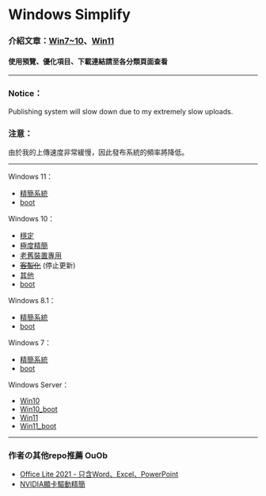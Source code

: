 # Windows Simplify

### 介紹文章：[Win7~10](https://home.gamer.com.tw/artwork.php?sn=4971603)、[Win11](https://home.gamer.com.tw/artwork.php?sn=5193340)

#### 使用預覽、優化項目、下載連結請至各分類頁面查看

----

### Notice：
Publishing system will slow down due to my extremely slow uploads.

### 注意：
由於我的上傳速度非常緩慢，因此發布系統的頻率將降低。

----

Windows 11：
- [精簡系統](/11/client.md)
- [boot](/11/boot.md)

Windows 10：
- [穩定](/10/stable.md)
- [極度精簡](/10/extreme.md)
- [老舊裝置專用](/10/old_device.md)
- ~~[客製化](/10/customized.md)~~ (停止更新)
- [其他](/10/others.md)
- [boot](/10/boot.md)

Windows 8.1：
- [精簡系統](/8.1/release.md)
- [boot](/8.1/boot.md)

Windows 7：
- [精簡系統](/7/release.md)
- [boot](/7/boot.md)

Windows Server：
- [Win10](/server/w10.md)
- [Win10_boot](/server/w10_boot.md)
- [Win11](/server/w11.md)
- [Win11_boot](/server/w11_boot.md)

----

### 作者の其他repo推薦 OuOb
- [Office Lite 2021 - 只含Word、Excel、PowerPoint](https://github.com/WhatTheBlock/Office-Lite)
- [NVIDIA顯卡驅動精簡](https://github.com/WhatTheBlock/GeForce-Driver-Lite)
